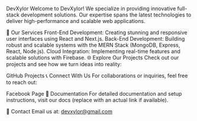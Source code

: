 DevXylor
Welcome to DevXylor! We specialize in providing innovative full-stack development solutions. Our expertise spans the latest technologies to deliver high-performance and scalable web applications.

🚀 Our Services
Front-End Development: Creating stunning and responsive user interfaces using React and Next.js.
Back-End Development: Building robust and scalable systems with the MERN Stack (MongoDB, Express, React, Node.js).
Cloud Integration: Implementing real-time features and scalable solutions with Firebase.
🌐 Explore Our Projects
Check out our projects and see how we turn ideas into reality:

GitHub Projects
📞 Connect With Us
For collaborations or inquiries, feel free to reach out:

Facebook Page
📄 Documentation
For detailed documentation and setup instructions, visit our docs (replace with an actual link if available).

📧 Contact
Email us at: devxylor@gmail.com
